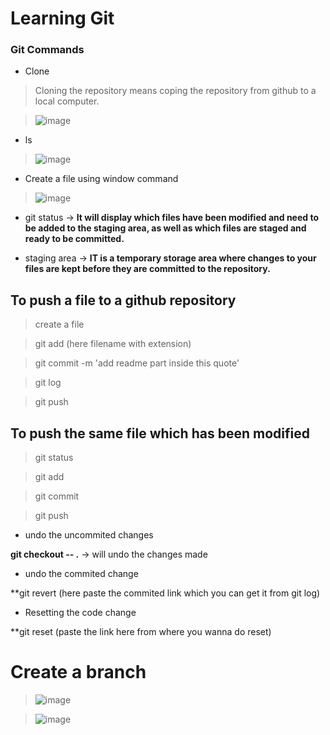
# Learning Git

### Git Commands
- Clone
> Cloning the repository means coping the repository from github to a local computer.

> ![image](https://user-images.githubusercontent.com/75212387/210126705-27ce8535-d834-49fc-b51d-a33f48925f4a.png)

- ls
>![image](https://user-images.githubusercontent.com/75212387/210126738-99e6f09c-db85-4850-b8d8-9e125410c919.png)

- Create a file using window command
>![image](https://user-images.githubusercontent.com/75212387/210126910-808c8602-41b9-4a26-ba0f-7db82eb58c02.png)

- git status -> **It will display  which files have been modified and need to be added to the staging area, as well as which files are staged and ready to be committed.**

- staging area -> **IT is a temporary storage area where changes to your files are kept before they are committed to the repository.**

## To push a file to a github repository
> create a file

> git add (here filename with extension)

> git commit -m 'add readme part inside this quote'

> git log

> git push

## To push the same file which has been modified

> git status

> git add

> git commit

> git push

- undo the uncommited changes

**git checkout -- .** -> will undo the changes made

- undo the commited change

**git revert (here paste the commited link which you can get it from git log)

- Resetting the code change

**git reset (paste the link here from where you wanna do reset)

# Create a branch

> ![image](https://user-images.githubusercontent.com/75212387/210195249-2dde2d59-bd71-419a-8461-1eb2d9fed226.png)

> ![image](https://user-images.githubusercontent.com/75212387/210196611-fec2d576-4f41-4afe-8709-c3d8756980b4.png)



